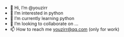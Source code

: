 - 👋 Hi, I’m @youzirr
- 👀 I’m interested in python
- 🌱 I’m currently learning python
- 💞️ I’m looking to collaborate on ...
- 📫 How to reach me youzirr@qq.com (only for work)

<!---
youzirr/youzirr is a ✨ special ✨ repository because its `README.md` (this file) appears on your GitHub profile.
You can click the Preview link to take a look at your changes.
--->
